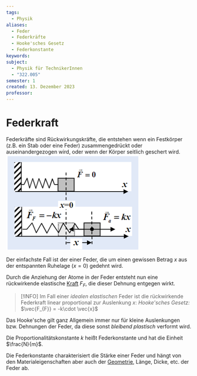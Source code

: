 ```yaml
---
tags:
  - Physik
aliases:
  - Feder
  - Federkräfte
  - Hooke'sches Gesetz
  - Federkonstante
keywords: 
subject:
  - Physik für TechnikerInnen
  - "322.005"
semester: 1
created: 13. Dezember 2023
professor:
---
```


# Federkraft

Federkräfte sind Rückwirkungskräfte, die entstehen wenn ein Festkörper (z.B. ein Stab oder eine Feder) zusammengedrückt oder auseinandergezogen wird, oder wenn der Körper seitlich geschert wird.
![InlineR|300](assets/Pasted%20image%2020231213122701.png)

Der einfachste Fall ist der einer Feder, die um einen gewissen Betrag $x$ aus der entspannten Ruhelage ($x=0$) gedehnt wird.

Durch die Anziehung der Atome in der Feder entsteht nun eine rückwirkende elastische [Kraft](Newtonsche%20Axiome.md) $F_{F}$, die dieser Dehnung entgegen wirkt.


> [!INFO] Im Fall einer *idealen elastischen* Feder ist die rückwirkende Federkraft linear proportional zur Auslenkung $x$: 
> *Hooke'sches Gesetz:* $\vec{F_{F}} = -k\cdot \vec{x}$

Das Hooke'sche gilt ganz Allgemein immer nur für kleine Auslenkungen bzw. Dehnungen der Feder, da diese sonst *bleibend plastisch* verformt wird.

Die Proportionalitätskonstante $k$ heißt Federkonstante und hat die Einheit $\frac{N}{m}$.

Die Federkonstante charakterisiert die Stärke einer Feder und hängt von den Materialeigenschaften aber auch der [Geometrie](../Mathe/mathe%20(4)/Geometrie.md), Länge, Dicke, etc. der Feder ab.